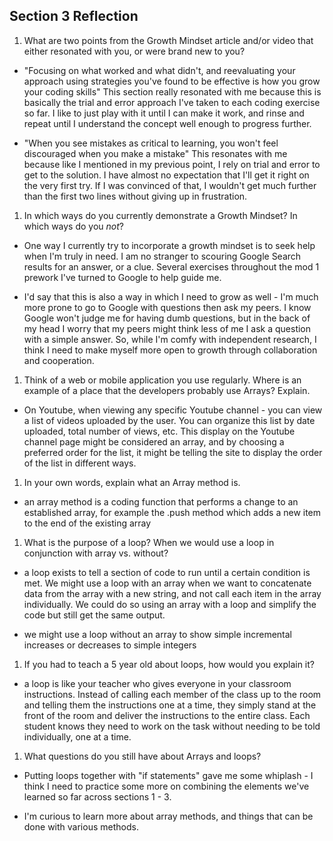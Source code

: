 ## Section 3 Reflection

1. What are two points from the Growth Mindset article and/or video that either resonated with you, or were brand new to you?

- "Focusing on what worked and what didn't, and reevaluating your approach using strategies you've found to be effective is how you grow your coding skills" This section really resonated with me because this is basically the trial and error approach I've taken to each coding exercise so far. I like to just play with it until I can make it work, and rinse and repeat until I understand the concept well enough to progress further.

- "When you see mistakes as critical to learning, you won't feel discouraged when you make a mistake"
This resonates with me because like I mentioned in my previous point, I rely on trial and error to get to the solution. I have almost no expectation that I'll get it right on the very first try. If I was convinced of that, I wouldn't get much further than the first two lines without giving up in frustration.

1. In which ways do you currently demonstrate a Growth Mindset? In which ways do you _not_?

- One way I currently try to incorporate a growth mindset is to seek help when I'm truly in need. I am no stranger to scouring Google Search results for an answer, or a clue. Several exercises throughout the mod 1 prework I've turned to Google to help guide me.

- I'd say that this is also a way in which I need to grow as well - I'm much more prone to go to Google with questions then ask my peers. I know Google won't judge me for having dumb questions, but in the back of my head I worry that my peers might think less of me I ask a question with a simple answer. So, while I'm comfy with independent research, I think I need to make myself more open to growth through collaboration and cooperation.

1. Think of a web or mobile application you use regularly. Where is an example of a place that the developers probably use Arrays? Explain.

- On Youtube, when viewing any specific Youtube channel - you can view a list of videos uploaded by the user. You can organize this list by date uploaded, total number of views, etc. This display on the Youtube channel page might be considered an array, and by choosing a preferred order for the list, it might be telling the site to display the order of the list in different ways.

1. In your own words, explain what an Array method is.

- an array method is a coding function that performs a change to an established array, for example the .push method which adds a new item to the end of the existing array

1. What is the purpose of a loop? When we would use a loop in conjunction with array vs. without?

- a loop exists to tell a section of code to run until a certain condition is met. We might use a loop with an array when we want to concatenate data from the array with a new string, and not call each item in the array individually. We could do so using an array with a loop and simplify the code but still get the same output.

- we might use a loop without an array to show simple incremental increases or decreases to simple integers

1. If you had to teach a 5 year old about loops, how would you explain it?

- a loop is like your teacher who gives everyone in your classroom instructions. Instead of calling each member of the class up to the room and telling them the instructions one at a time, they simply stand at the front of the room and deliver the instructions to the entire class. Each student knows they need to work on the task without needing to be told individually, one at a time.

1. What questions do you still have about Arrays and loops?

- Putting loops together with "if statements" gave me some whiplash - I think I need to practice some more on combining the elements we've learned so far across sections 1 - 3.

- I'm curious to learn more about array methods, and things that can be done with various methods. 
